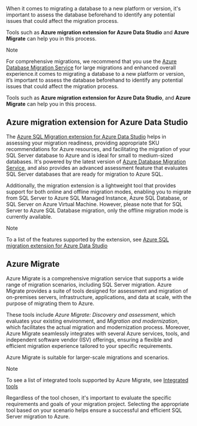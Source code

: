 When it comes to migrating a database to a new platform or version, it's important to assess the database beforehand to identify any potential issues that could affect the migration process. 

Tools such as **Azure migration extension for Azure Data Studio** and **Azure Migrate** can help you in this process.

> [!NOTE]
> For comprehensive migrations, we recommend that you use the [Azure Database Migration Service](/azure/dms/dms-overview) for large migrations and enhanced overall experience.it comes to migrating a database to a new platform or version, it’s important to assess the database beforehand to identify any potential issues that could affect the migration process. 

Tools such as **Azure migration extension for Azure Data Studio**, and **Azure Migrate** can help you in this process.

## Azure migration extension for Azure Data Studio

The [Azure SQL Migration extension for Azure Data Studio](/sql/azure-data-studio/extensions/azure-sql-migration-extension) helps in assessing your migration readiness, providing appropriate SKU recommendations for Azure resources, and facilitating the migration of your SQL Server database to Azure and is ideal for small to medium-sized databases. It's powered by the latest version of [Azure Database Migration Service](/azure/dms/dms-overview), and also provides an advanced assessment feature that evaluates SQL Server databases that are ready for migration to Azure SQL.

Additionally, the migration extension is a lightweight tool that provides support for both online and offline migration modes, enabling you to migrate from SQL Server to Azure SQL Managed Instance, Azure SQL Database, or SQL Server on Azure Virtual Machine. However, please note that for SQL Server to Azure SQL Database migration, only the offline migration mode is currently available.

> [!NOTE]
> To a list of the features supported by the extension, see [Azure SQL migration extension for Azure Data Studio](/sql/azure-data-studio/extensions/azure-sql-migration-extension)

## Azure Migrate

Azure Migrate is a comprehensive migration service that supports a wide range of migration scenarios, including SQL Server migration. Azure Migrate provides a suite of tools designed for assessment and migration of on-premises servers, infrastructure, applications, and data at scale, with the purpose of migrating them to Azure. 

These tools include *Azure Migrate: Discovery and assessment*, which evaluates your existing environment, and *Migration and modernization*, which facilitates the actual migration and modernization process. Moreover, Azure Migrate seamlessly integrates with several Azure services, tools, and independent software vendor (ISV) offerings, ensuring a flexible and efficient migration experience tailored to your specific requirements.

Azure Migrate is suitable for larger-scale migrations and scenarios.

> [!NOTE]
> To see a list of integrated tools supported by Azure Migrate, see [Integrated tools](/azure/migrate/migrate-services-overview#integrated-tools)

Regardless of the tool chosen, it's important to evaluate the specific requirements and goals of your migration project. Selecting the appropriate tool based on your scenario helps ensure a successful and efficient SQL Server migration to Azure.
